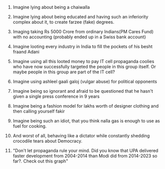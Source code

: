 1.  Imagine lying about being a chaiwalla

1. Imagine lying about being educated and having such an inferiority complex about it, to create farzee (fake) degrees.

1.  Imaging taking Rs 5000 Crore from ordinary Indians(PM Cares Fund) with no accounting (probably ended up in a Swiss bank account)

1. Imagine looting every industry in India to fill the pockets of his besht fraand Adani

1. Imagine using all this looted money to pay IT cell propaganda coolies who have now successfully targeted the people in this group itself. Or maybe people in this group are part of the IT cell?

1. Imagine using ashleel gaali galoj (vulgar abuse) for political opponents

1. Imagine being so ignorant and afraid to be questioned that he hasn't given a single press conference in 9 years

1. Imagine being a fashion model for lakhs worth of designer clothing and then calling yourself fakir

1. Imagine being such an idiot, that you think nalla gas is enough to use as fuel for cooking.

1. And worst of all, behaving like a dictator while constantly shedding crocodile tears about Democracy.

1. "Don't let propaganda rule your mind. Did you know that UPA delivered faster development from 2004-2014 than Modi did from 2014-2023 so far?. Check out this graph"
